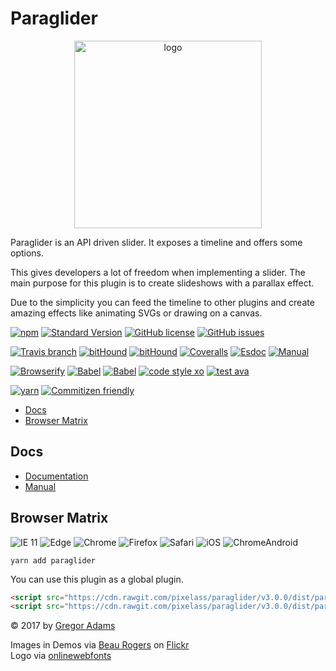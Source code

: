 # Paraglider

<p align="center"><img width="300" src="https://cdn.rawgit.com/pixelass/paraglider/master/paraglider.svg" alt="logo"/></p>

Paraglider is an API driven slider.
It exposes a timeline and offers some options.

This gives developers a lot of freedom when implementing a slider.
The main purpose for this plugin is to create slideshows with a parallax effect.

Due to the simplicity you can feed the timeline to other plugins and create amazing
effects like animating SVGs or drawing on a canvas.


[![npm](https://img.shields.io/npm/v/paraglider.svg?style=flat-square)](https://www.npmjs.com/package/paraglider)
[![Standard Version](https://img.shields.io/badge/release-standard%20version-44aa44.svg?style=flat-square)](https://github.com/conventional-changelog/standard-version)
[![GitHub license](https://img.shields.io/badge/license-MIT-blue.svg?style=flat-square)](https://raw.githubusercontent.com/pixelass/paraglider/master/LICENSE)
[![GitHub issues](https://img.shields.io/github/issues/pixelass/paraglider.svg?style=flat-square)](https://github.com/pixelass/paraglider/issues)

[![Travis branch](https://img.shields.io/travis/pixelass/paraglider/master.svg?style=flat-square)](https://travis-ci.org/pixelass/paraglider)
[![bitHound](https://img.shields.io/bithound/code/github/pixelass/paraglider.svg?style=flat-square)](https://www.bithound.io/github/pixelass/paraglider)
[![bitHound](https://img.shields.io/bithound/devDependencies/github/pixelass/paraglider.svg?style=flat-square)](https://www.bithound.io/github/pixelass/paraglider)
[![Coveralls](https://img.shields.io/coveralls/pixelass/paraglider.svg?style=flat-square)](https://coveralls.io/github/pixelass/paraglider)
[![Esdoc](https://pixelass.github.io/paraglider/api/badge.svg)](https://pixelass.github.io/paraglider/api)
[![Manual](https://pixelass.github.io/paraglider/api/manual-badge.svg)](https://pixelass.github.io/paraglider/api/manual)

[![Browserify](https://img.shields.io/badge/build-browserify-3c6991.svg?style=flat-square)](http://browserify.org/)
[![Babel](https://img.shields.io/badge/babel-stage--2-f5da55.svg?style=flat-square)](http://babeljs.io/docs/plugins/preset-stage-2/)
[![Babel](https://img.shields.io/badge/babel-transform--runtime-f5da55.svg?style=flat-square)](http://babeljs.io/docs/plugins/transform-runtime/)
[![code style xo](https://img.shields.io/badge/code_style-XO-64d8c7.svg?style=flat-square)](https://github.com/sindresorhus/xo)
[![test ava](https://img.shields.io/badge/test-🚀_AVA-0e1d5c.svg?style=flat-square)](https://github.com/avajs/ava)

[![yarn](https://img.shields.io/badge/yarn-friendly-2c8ebb.svg?style=flat-square)](https://yarnpkg.com/)
[![Commitizen friendly](https://img.shields.io/badge/commitizen-friendly-44aa44.svg?style=flat-square)](http://commitizen.github.io/cz-cli/)

<!-- toc -->

- [Docs](#docs)
- [Browser Matrix](#browser-matrix)

<!-- tocstop -->

## Docs

* [Documentation](https://pixelass.github.io/paraglider/api/)
* [Manual](https://pixelass.github.io/paraglider/api/manual)

## Browser Matrix

![IE 11](https://img.shields.io/badge/IE-11-44aa44.svg?style=flat-square)
![Edge](https://img.shields.io/badge/Edge-last_2-44aa44.svg?style=flat-square)
![Chrome](https://img.shields.io/badge/Chrome-last_2-44aa44.svg?style=flat-square)
![Firefox](https://img.shields.io/badge/Firefox-last_2-44aa44.svg?style=flat-square)
![Safari](https://img.shields.io/badge/Safari-last_2-44aa44.svg?style=flat-square)
![iOS](https://img.shields.io/badge/iOS-last_2-44aa44.svg?style=flat-square)
![ChromeAndroid](https://img.shields.io/badge/ChromeAndroid-last_2-44aa44.svg?style=flat-square)

```
yarn add paraglider
```

You can use this plugin as a global plugin.

```html
<script src="https://cdn.rawgit.com/pixelass/paraglider/v3.0.0/dist/paraglider.js"></script>
<script src="https://cdn.rawgit.com/pixelass/paraglider/v3.0.0/dist/paraglider.min.js"></script>
```


© 2017 by [Gregor Adams](greg@pixelass.com)

Images in Demos via [Beau Rogers](https://www.flickr.com/photos/beaurogers/) on [Flickr](https://www.flickr.com)  
Logo via [onlinewebfonts](http://www.onlinewebfonts.com)
